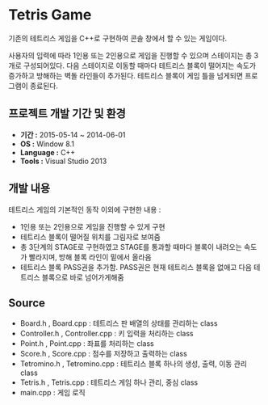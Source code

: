 # Tetris Game
기존의 테트리스 게임을 C++로 구현하여 콘솔 창에서 할 수 있는 게임이다. 

사용자의 입력에 따라 1인용 또는 2인용으로 게임을 진행할 수 있으며 스테이지는 총 3개로 구성되어있다. 다음 스테이지로 이동할 때마다 테트리스 블록이 떨어지는 속도가 증가하고 방해하는 벽돌 라인들이 추가된다. 테트리스 블록이 게임 틀을 넘게되면 프로그램이 종료된다.

## 프로젝트 개발 기간 및 환경
* **기간 :** 2015-05-14 ~ 2014-06-01
* **OS :** Window 8.1
* **Language :** C++
* **Tools :** Visual Studio 2013 

## 개발 내용
테트리스 게임의 기본적인 동작 이외에 구현한 내용 :
* 1인용 또는 2인용으로 게임을 진행할 수 있게 구현
* 테트리스 블록이 떨어질 위치를 그림자로 보여줌
* 총 3단계의 STAGE로 구현하였고 STAGE를 통과할 때마다 블록이 내려오는 속도가 빨라지며, 방해 블록 라인이 밑에서 올라옴
* 테트리스 블록 PASS권을 추가함. PASS권은 현재 테트리스 블록을 없애고 다음 테트리스 블록으로 바로 넘어가게해줌

## Source
* Board.h , Board.cpp : 테트리스 판 배열의 상태를 관리하는 class
* Controller.h , Controller.cpp : 키 입력을 처리하는 class
* Point.h , Point.cpp : 좌표를 처리하는 class
* Score.h , Score.cpp : 점수를 저장하고 출력하는 class
* Tetromino.h , Tetromino.cpp : 테트리스 블록 하나의 생성, 출력, 이동 관리 class
* Tetris.h , Tetris.cpp : 테트리스 게임 하나 관리, 중심 class
* main.cpp : 게임 로직
